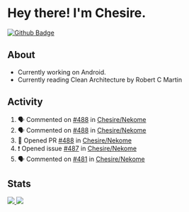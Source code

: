 # Hey there! I'm Chesire.

[![Github Badge](https://img.shields.io/badge/-Github-000?style=flat-square&logo=Github&logoColor=white&link=https://github.com/chesire)](https://github.com/chesire)

## About

<!-- Uses https://github.com/Chesire/natemoo-re -->
* Currently working on Android.
* Currently reading Clean Architecture by Robert C Martin
<!--
* Currently listening to: 
<a href="https://natemoo-re-iirbxe7wf.vercel.app/now-playing?open">
    <img src="https://natemoo-re-iirbxe7wf.vercel.app/now-playing" width="256" height="64" alt="Now Playing">
</a>  
-->

## Activity

<!-- Uses https://github.com/jamesgeorge007/github-activity-readme -->
<!--START_SECTION:activity-->
1. 🗣 Commented on [#488](https://github.com/Chesire/Nekome/issues/488) in [Chesire/Nekome](https://github.com/Chesire/Nekome)
2. 🗣 Commented on [#488](https://github.com/Chesire/Nekome/issues/488) in [Chesire/Nekome](https://github.com/Chesire/Nekome)
3. 💪 Opened PR [#488](https://github.com/Chesire/Nekome/pull/488) in [Chesire/Nekome](https://github.com/Chesire/Nekome)
4. ❗️ Opened issue [#487](https://github.com/Chesire/Nekome/issues/487) in [Chesire/Nekome](https://github.com/Chesire/Nekome)
5. 🗣 Commented on [#481](https://github.com/Chesire/Nekome/issues/481) in [Chesire/Nekome](https://github.com/Chesire/Nekome)
<!--END_SECTION:activity-->

## Stats

<a href="https://github-readme-stats.vercel.app/api/top-langs/?username=chesire&theme=tokyonight">
    <img src="https://github-readme-stats.vercel.app/api/top-langs/?username=chesire&layout=compact&theme=tokyonight" >
</a>
<a href="https://github-readme-stats.vercel.app/api?username=chesire&show_icons=true&theme=tokyonight">
    <img src="https://github-readme-stats.vercel.app/api?username=chesire&show_icons=true&theme=tokyonight" >
</a>  
